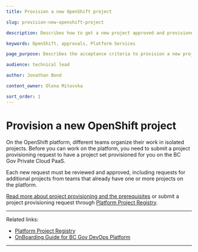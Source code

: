 ```yaml
---
title: Provision a new OpenShift project

slug: provision-new-openshift-project

description: Describes how to get a new project approved and provisioned in OpenShift

keywords: OpenShift, approvals, Platform Services

page_purpose: Describes the acceptance criteria to provision a new project on the OpenShift platform and the process to get the project setup.

audience: technical lead

author: Jonathan Bond

content_owner: Olena Mitovska

sort_order: 1
---
```


# Provision a new OpenShift project

On the OpenShift platform, different teams organize their work in isolated projects. Before you can work on the platform, you need to submit a project provisioning request to have a project set provisioned for you on the BC Gov Private Cloud PaaS.

Each new request must be reviewed and approved, including requests for additional projects from teams that already have one or more projects on the platform.

[Read more about project provisioning and the prerequisites](%WORDPRESS_BASE_URL%/private-cloud/our-products-in-the-private-cloud-paas/project-registry/) or submit a project provisioning request through [Platform Project Registry](https://registry.developer.gov.bc.ca/login).

---

Related links:

- [Platform Project Registry](https://registry.developer.gov.bc.ca/login)
- [OnBoarding Guide for BC Gov DevOps Platform](https://docs.google.com/presentation/d/1UcT0b2YTPki_o0et9ZCLKv8vF19eYakJQitU85TAeD4/edit?usp=sharing)

---
